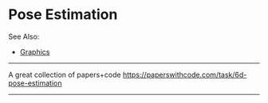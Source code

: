 # Pose Estimation

See Also:

 - [Graphics](Graphics.md)
 
---

A great collection of papers+code
https://paperswithcode.com/task/6d-pose-estimation

---
